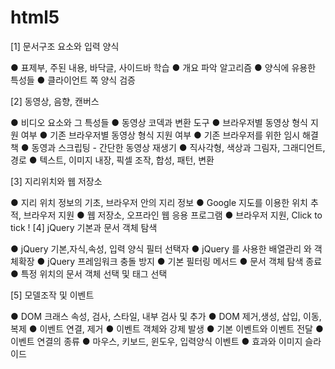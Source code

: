 # html5

[1] 문서구조 요소와 입력 양식 

● 표제부, 주된 내용, 바닥글, 사이드바 학습 ● 개요 파악 알고리즘 ● 양식에 유용한 특성들
● 클라이언트 쪽 양식 검증

[2] 동영상, 음향, 캔버스 

● 비디오 요소와 그 특성들 ● 동영상 코덱과 변환 도구 ● 브라우저별 동영상 형식 지원 여부
● 기존 브라우저별 동영상 형식 지원 여부 ● 기존 브라우저를 위한 임시 해결책 ● 동영과 스크립팅 - 간단한 동영상 재생기
● 직사각형, 색상과 그림자, 그래디언트, 경로 ● 텍스트, 이미지 내장, 픽셀 조작, 합성, 패턴, 변환

[3] 지리위치와 웹 저장소 

● 지리 위치 정보의 기초, 브라우저 안의 지리 정보 ● Google 지도를 이용한 위치 추적, 브라우저 지원 
● 웹 저장소, 오프라인 웹 응용 프로그램 ● 브라우저 지원, Click to tick !
[4] jQuery 기본과 문서 객체 탐색 

● jQuery 기본,자식,속성, 입력 양식 필터 선택자 ● jQuery 를 사용한 배열관리 와 객체확장
● jQuery 프레임워크 충돌 방지 ● 기본 필터링 메서드 ● 문서 객체 탐색 종료 ● 특정 위치의 문서 객체 선택 및 태그 선택

[5] 모델조작 및 이벤트 

● DOM 크래스 속성, 검사, 스타일, 내부 검사 및 추가 ● DOM 제거,생성, 삽입, 이동, 복제 
● 이벤트 연결, 제거 ● 이벤트 객체와 강제 발생 ● 기본 이벤트와 이벤트 전달 ● 이벤트 연결의 종류 
● 마우스, 키보드, 윈도우, 입력양식 이벤트 ● 효과와 이미지 슬라이드
